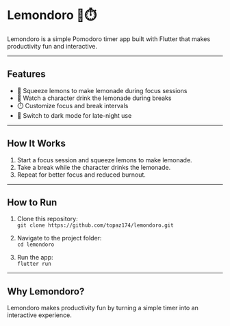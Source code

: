 # Lemondoro 🍋⏱️  
Lemondoro is a simple Pomodoro timer app built with Flutter that makes productivity fun and interactive.

---

## Features  
- 🍋 Squeeze lemons to make lemonade during focus sessions
- 🧃 Watch a character drink the lemonade during breaks
- ⏱️ Customize focus and break intervals
- 🌙 Switch to dark mode for late-night use

---

## How It Works  
1. Start a focus session and squeeze lemons to make lemonade.
2. Take a break while the character drinks the lemonade.
3. Repeat for better focus and reduced burnout.

---

## How to Run  
1. Clone this repository:  
   `git clone https://github.com/topaz174/lemondoro.git`
   
2. Navigate to the project folder:  
   `cd lemondoro`
   
3. Run the app:  
   `flutter run`

---

## Why Lemondoro?  
Lemondoro makes productivity fun by turning a simple timer into an interactive experience.  